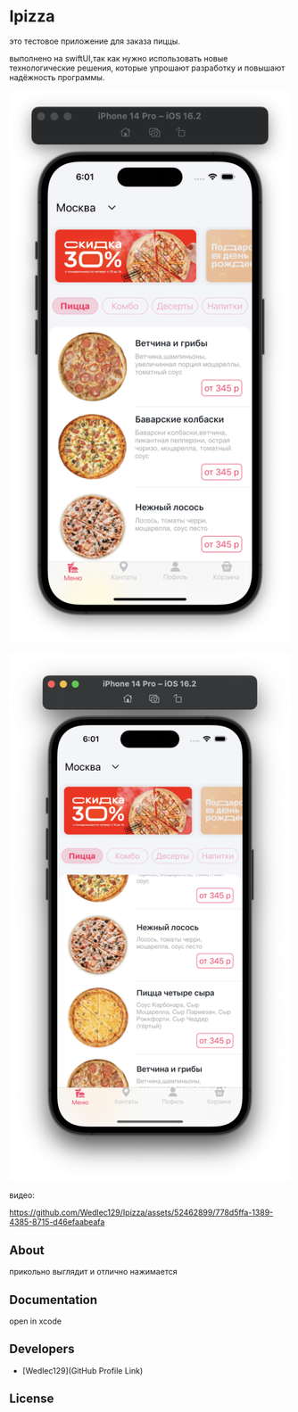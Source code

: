 # Ipizza


это тестовое приложение для заказа пиццы.

выполнено на swiftUI,так как нужно использовать новые технологические решения, которые упрошают разработку и повышают надёжность программы.


<p align="center">
      <img src="https://github.com/Wedlec129/Ipizza/blob/main/1.png" width="726">
</p>
<p align="center">
      <img src="https://github.com/Wedlec129/Ipizza/blob/main/2.png" width="726">
</p>

видео:
<p align="center">
     


https://github.com/Wedlec129/Ipizza/assets/52462899/778d5ffa-1389-4385-8715-d46efaabeafa



>
</p>













## About

прикольно выглядит и отлично нажимается

## Documentation

open in xcode 

## Developers

- [Wedlec129](GitHub Profile Link)

## License

